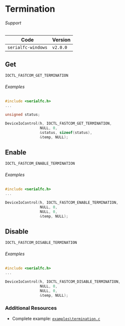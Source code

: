 # Termination


###### Support
| Code           | Version
| -------------- | --------
| `serialfc-windows` | `v2.0.0` 


## Get
```c
IOCTL_FASTCOM_GET_TERMINATION
```

###### Examples
```c
#include <serialfc.h>
...

unsigned status;

DeviceIoControl(h, IOCTL_FASTCOM_GET_TERMINATION, 
                NULL, 0, 
                &status, sizeof(status), 
                &temp, NULL);
```


## Enable
```c
IOCTL_FASTCOM_ENABLE_TERMINATION
```

###### Examples
```c
#include <serialfc.h>
...

DeviceIoControl(h, IOCTL_FASTCOM_ENABLE_TERMINATION, 
                NULL, 0, 
                NULL, 0, 
                &temp, NULL);
```


## Disable
```c
IOCTL_FASTCOM_DISABLE_TERMINATION
```

###### Examples
```c
#include <serialfc.h>
...

DeviceIoControl(h, IOCTL_FASTCOM_DISABLE_TERMINATION, 
                NULL, 0, 
                NULL, 0, 
                &temp, NULL);
```


### Additional Resources
- Complete example: [`examples\termination.c`](https://github.com/commtech/serialfc-windows/blob/master/examples/termination.c)
